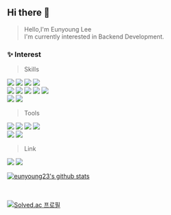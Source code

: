 <!--
![eunyoung23's github stats](https://github-readme-stats.vercel.app/api?username=eunyoung23&show_icons=true&hide=stars)
[![Top Langs](https://github-readme-stats.vercel.app/api/top-langs/?username=eunyoung23)](https://github.com/anuraghazra/github-readme-stats)
-->

<h2>Hi there 👐</h2>

> Hello,I'm Eunyoung Lee
> <br>
> I'm currently interested in Backend Development.

<h3>✨ Interest</h3>

>Skills
>
  <img src="https://img.shields.io/badge/JAVA-007396?style=flat&logo=java&logoColor=white"/> <img src="https://img.shields.io/badge/Spring-6DB33F?style=flat&logo=Spring&logoColor=white"/> <img src="https://img.shields.io/badge/Spring Boot-6DB33F?style=flat&logo=Spring Boot&logoColor=white"/>
  <img src="https://img.shields.io/badge/MySQL-4479A1?style=flat&logo=MySQL&logoColor=white">
  <br>
  <img src="https://img.shields.io/badge/Python-3776AB?style=flat&logo=Python&logoColor=white"> <img src="https://img.shields.io/badge/Swift-F05138?style=flat&logo=Swift&logoColor=white"/>
  <img src="https://img.shields.io/badge/Amazon AWS-232F3E?style=flat&logo=Amazon AWS&logoColor=white"/> <img src="https://img.shields.io/badge/C++-00599C?style=flat&logo=C++&logoColor=white"/> <img src="https://img.shields.io/badge/Docker-2496ED?style=flat&logo=Docker&logoColor=white"/>
  <br>
  <img src="https://img.shields.io/badge/HTML5-E34F26?style=flat&logo=HTML5&logoColor=white"/> <img src="https://img.shields.io/badge/CSS3-1572B6?style=flat&logo=CSS3&logoColor=white"/>
  
>Tools
>
<img src="https://img.shields.io/badge/Notion-000000?style=flat&logo=Notion&logoColor=white"> <img src="https://img.shields.io/badge/Slack-4A154B?style=flat&logo=Slack&logoColor=white"> <img src="https://img.shields.io/badge/Postman-FF6C37?style=flat&logo=Postman&logoColor=white"> <img src="https://img.shields.io/badge/Figma-F24E1E?style=flat&logo=Figma&logoColor=white"> 
<br>
<img src="https://img.shields.io/badge/Git-F05032?style=flat&logo=Git&logoColor=white"/> <img src="https://img.shields.io/badge/GitKraken-179287?style=flat&logo=GitKraken&logoColor=white"/>

>Link
>
<img src="https://img.shields.io/badge/Gmail-EA4335?style=flat&logo=Gmail&logoColor=white"> <img src="https://img.shields.io/badge/Naver-03C75A?style=flat&logo=Naver&logoColor=white">


[![eunyoung23's github stats](https://github-readme-stats.vercel.app/api?username=eunyoung23)](https://github.com/eunyoung23/github-readme-stats)






<br></br>
[![Solved.ac
프로필](http://mazassumnida.wtf/api/mini/generate_badge?boj=eun233)](https://solved.ac/eun233)



